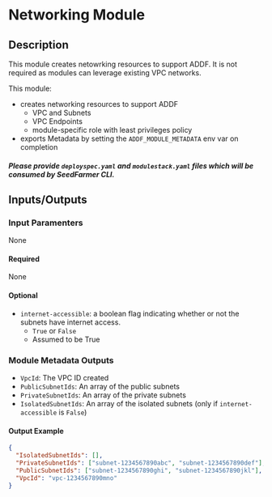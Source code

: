 # Networking Module

## Description

This module creates netowrking resources to support ADDF.  It is not required as 
modules can leverage existing VPC networks.

This module:
- creates networking resources to support ADDF
  - VPC and Subnets
  - VPC Endpoints
  - module-specific role with least privileges policy
- exports Metadata by setting the `ADDF_MODULE_METADATA` env var on completion


##### Please provide `deployspec.yaml` and `modulestack.yaml` files which will be consumed by SeedFarmer CLI.

## Inputs/Outputs

### Input Paramenters
None

#### Required

None

#### Optional

- `internet-accessible`: a boolean flag indicating whether or not the subnets have internet access.
  - `True` or `False` 
  - Assumed to be True

### Module Metadata Outputs

- `VpcId`: The VPC ID created
- `PublicSubnetIds`: An array of the public subnets 
- `PrivateSubnetIds`: An array of the private subnets 
- `IsolatedSubnetIds`: An array of the isolated subnets  (only if `internet-accessible` is `False`)


#### Output Example

```json
{
  "IsolatedSubnetIds": [],
  "PrivateSubnetIds": ["subnet-1234567890abc", "subnet-1234567890def"],
  "PublicSubnetIds": ["subnet-1234567890ghi", "subnet-1234567890jkl"],
  "VpcId": "vpc-1234567890mno"
}
```

